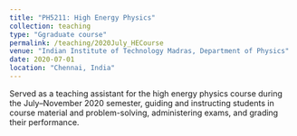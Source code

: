 ```yaml
---
title: "PH5211: High Energy Physics"
collection: teaching
type: "Ggraduate course"
permalink: /teaching/2020July_HECourse
venue: "Indian Institute of Technology Madras, Department of Physics"
date: 2020-07-01
location: "Chennai, India"
---
```


Served as a teaching assistant for the high energy physics course during the July–November 2020 semester, guiding and instructing students in course material and problem-solving, administering exams, and grading their performance.